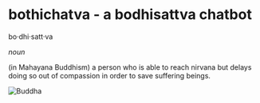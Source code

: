 # bothichatva - a bodhisattva chatbot
bo·dhi·satt·va 

_noun_

(in Mahayana Buddhism) a person who is able to reach nirvana but delays doing so out of compassion in order to save suffering beings.

![Buddha](https://images.unsplash.com/photo-1558980971-97f50d0fed00?ixlib=rb-4.0.3&ixid=MnwxMjA3fDB8MHxwaG90by1wYWdlfHx8fGVufDB8fHx8&auto=format&fit=crop&w=1403&q=80)
